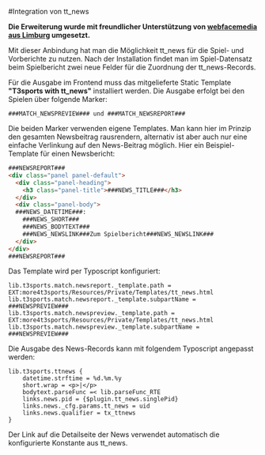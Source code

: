 #Integration von tt_news

**Die Erweiterung wurde mit freundlicher Unterstützung von [webfacemedia aus Limburg](http://www.webfacemedia.de/) umgesetzt.**

Mit dieser Anbindung hat man die Möglichkeit tt_news für die Spiel- und Vorberichte zu nutzen. Nach der Installation findet man im Spiel-Datensatz beim Spielbericht zwei neue Felder für die Zuordnung der tt_news-Records.

Für die Ausgabe im Frontend muss das mitgelieferte Static Template **"T3sports with tt_news"** installiert werden. Die Ausgabe erfolgt bei den Spielen über folgende Marker:

    ###MATCH_NEWSPREVIEW### und ###MATCH_NEWSREPORT###

Die beiden Marker verwenden eigene Templates. Man kann hier im Prinzip den gesamten Newsbeitrag rausrendern, alternativ ist aber auch nur eine einfache Verlinkung auf den News-Beitrag möglich. Hier ein Beispiel-Template für einen Newsbericht:
```html
###NEWSREPORT###
<div class="panel panel-default">
  <div class="panel-heading">
    <h3 class="panel-title">###NEWS_TITLE###</h3>
  </div>
  <div class="panel-body">
  ###NEWS_DATETIME###:
	###NEWS_SHORT###
	###NEWS_BODYTEXT###
	###NEWS_NEWSLINK###Zum Spielbericht###NEWS_NEWSLINK###
  </div>
</div>
###NEWSREPORT###
```
Das Template wird per Typoscript konfiguriert:

    lib.t3sports.match.newsreport._template.path = EXT:more4t3sports/Resources/Private/Templates/tt_news.html
    lib.t3sports.match.newsreport._template.subpartName = ###NEWSPREVIEW###
    lib.t3sports.match.newspreview._template.path = EXT:more4t3sports/Resources/Private/Templates/tt_news.html
    lib.t3sports.match.newspreview._template.subpartName = ###NEWSPREVIEW###

Die Ausgabe des News-Records kann mit folgendem Typoscript angepasst werden:
```
lib.t3sports.ttnews {
	datetime.strftime = %d.%m.%y
	short.wrap = <p>|</p>
	bodytext.parseFunc =< lib.parseFunc_RTE
	links.news.pid = {$plugin.tt_news.singlePid}
	links.news._cfg.params.tt_news = uid
	links.news.qualifier = tx_ttnews
}
```
Der Link auf die Detailseite der News verwendet automatisch die konfigurierte Konstante aus tt_news.
